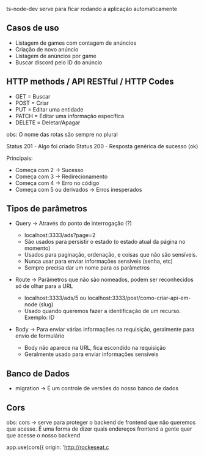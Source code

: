 ts-node-dev serve para ficar rodando a aplicação automaticamente

##

## Casos de uso

- Listagem de games com contagem de anúncios
- Criação de novo anúncio
- Listagem de anúncios por game
- Buscar discord pelo ID do anúncio

## HTTP methods / API RESTful / HTTP Codes

- GET = Buscar
- POST = Criar
- PUT = Editar uma entidade
- PATCH = Editar uma informação específica
- DELETE = Deletar/Apagar

obs: O nome das rotas são sempre no plural

Status 201 - Algo foi criado
Status 200 - Resposta genérica de sucesso (ok)

Principais: 

- Começa com 2 -> Sucesso
- Começa com 3 -> Redirecionamento
- Começa com 4 -> Erro no código
- Começa com 5 ou derivados -> Erros inesperados

## Tipos de parâmetros

* Query -> Através do ponto de interrogação (?)
    - localhost:3333/ads?page=2
    - São usados para persistir o estado (o estado atual da página no momento)
    - Usados para paginação, ordenação, e coisas que não são sensíveis.
    - Nunca usar para enviar informações sensíveis (senha, etc)
    - Sempre precisa dar um nome para os parâmetros

* Route -> Parâmetros que não são nomeados, podem ser reconhecidos só de olhar para a URL
    - localhost:3333/ads/5 ou localhost:3333/post/como-criar-api-em-node (slug)
    - Usado quando queremos fazer a identificação de um recurso. Exemplo: ID

* Body -> Para enviar várias informações na requisição, geralmente para envio de formulário
    - Body não aparece na URL, fica escondido na requisição
    - Geralmente usado para enviar informações sensíveis

## Banco de Dados

- migration -> É um controle de versões do nosso banco de dados

## Cors

obs: cors -> serve para proteger o backend de frontend que não queremos que acesse. 
É uma forma de dizer quais endereços frontend a gente quer que acesse o nosso backend

app.use(cors({
    origin: 'http://rockeseat.c
